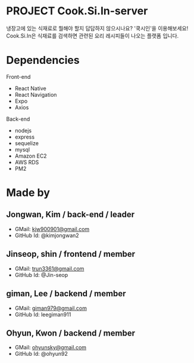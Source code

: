 # PROJECT Cook.Si.In-server
냉장고에 있는 식재료로 뭘해야 할지 답답하지 않으시나요? 
'쿡시인'을 이용해보세요! 
Cook.Si.In은 식재료를 검색하면 관련된 요리 레시피들이 나오는 플랫폼 입니다.

# Dependencies
Front-end
  - React Native
  - React Navigation
  - Expo
  - Axios

Back-end
  - nodejs
  - express
  - sequelize
  - mysql
  - Amazon EC2
  - AWS RDS
  - PM2
  
# Made by
 ## Jongwan, Kim / back-end / leader
 - GMail: kjw900901@gmail.com
 - GitHub Id: @kimjongwan2
 ## Jinseop, shin / frontend / member
 - GMail: trun3361@gmail.com
 - GitHub Id: @Jin-seop
 ## giman, Lee / backend / member
 - GMail: giman979@gmail.com 
 - GitHub Id: leegiman911
 ## Ohyun, Kwon / backend / member
 - GMail: ohyunsky@gmail.com
 - GitHub Id: @ohyun92
